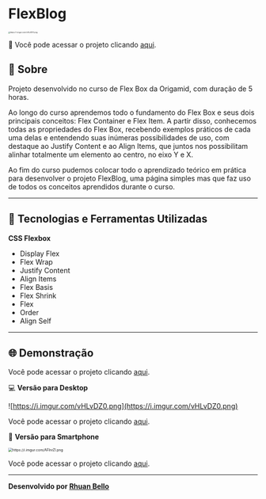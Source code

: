 # FlexBlog

<img src="https://i.imgur.com/vHLvDZ0.png" alt="https://i.imgur.com/vHLvDZ0.png" style="zoom:25%;" />

:link: Você pode acessar o projeto clicando [aqui](https://rhuanbello.github.io/flexblog/). 

## 📖 Sobre

Projeto desenvolvido no curso de Flex Box da Origamid, com duração de 5 horas.

Ao longo do curso aprendemos todo o fundamento do Flex Box e seus dois principais conceitos: Flex Container e Flex Item.
A partir disso, conhecemos todas as propriedades do Flex Box, recebendo exemplos práticos de cada uma delas e entendendo suas inúmeras possibilidades de uso, com destaque ao Justify Content e ao Align Items, que juntos nos possibilitam alinhar totalmente um elemento ao centro, no eixo Y e X.

Ao fim do curso pudemos colocar todo o aprendizado teórico em prática para desenvolver o projeto FlexBlog, uma página simples mas que faz uso de todos os conceitos aprendidos durante o curso.

---

## 🚀 Tecnologias e Ferramentas Utilizadas

**CSS Flexbox**

- Display Flex
- Flex Wrap
- Justify Content
- Align Items
- Flex Basis
- Flex Shrink
- Flex
- Order
- Align Self

---

## 🌐 Demonstração

Você pode acessar o projeto clicando [aqui](https://rhuanbello.github.io/flexblog/).

💻 **Versão para Desktop**

![https://i.imgur.com/vHLvDZ0.png](https://i.imgur.com/vHLvDZ0.png) 

Você pode acessar o projeto clicando [aqui](https://rhuanbello.github.io/flexblog/).

📱 **Versão para Smartphone**

<img src="https://i.imgur.com/AFlnrZl.png" alt="https://i.imgur.com/AFlnrZl.png" style="zoom: 50%;" /> 

Você pode acessar o projeto clicando [aqui](https://rhuanbello.github.io/flexblog/).

---

**Desenvolvido por [Rhuan Bello](https://github.com/rhuanbello/)**
